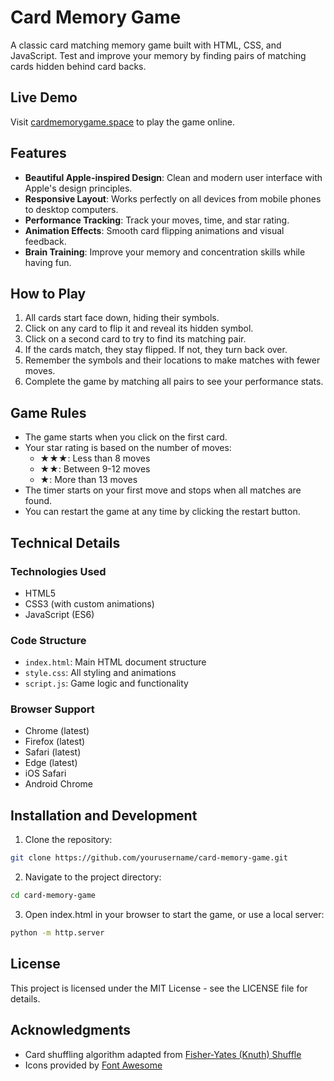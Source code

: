 # Card Memory Game

A classic card matching memory game built with HTML, CSS, and JavaScript. Test and improve your memory by finding pairs of matching cards hidden behind card backs.

## Live Demo

Visit [cardmemorygame.space](https://cardmemorygame.space) to play the game online.

## Features

- **Beautiful Apple-inspired Design**: Clean and modern user interface with Apple's design principles.
- **Responsive Layout**: Works perfectly on all devices from mobile phones to desktop computers.
- **Performance Tracking**: Track your moves, time, and star rating.
- **Animation Effects**: Smooth card flipping animations and visual feedback.
- **Brain Training**: Improve your memory and concentration skills while having fun.

## How to Play

1. All cards start face down, hiding their symbols.
2. Click on any card to flip it and reveal its hidden symbol.
3. Click on a second card to try to find its matching pair.
4. If the cards match, they stay flipped. If not, they turn back over.
5. Remember the symbols and their locations to make matches with fewer moves.
6. Complete the game by matching all pairs to see your performance stats.

## Game Rules

- The game starts when you click on the first card.
- Your star rating is based on the number of moves:
  - ★★★: Less than 8 moves
  - ★★: Between 9-12 moves
  - ★: More than 13 moves
- The timer starts on your first move and stops when all matches are found.
- You can restart the game at any time by clicking the restart button.

## Technical Details

### Technologies Used

- HTML5
- CSS3 (with custom animations)
- JavaScript (ES6)

### Code Structure

- `index.html`: Main HTML document structure
- `style.css`: All styling and animations
- `script.js`: Game logic and functionality

### Browser Support

- Chrome (latest)
- Firefox (latest)
- Safari (latest)
- Edge (latest)
- iOS Safari
- Android Chrome

## Installation and Development

1. Clone the repository:
```bash
git clone https://github.com/yourusername/card-memory-game.git
```

2. Navigate to the project directory:
```bash
cd card-memory-game
```

3. Open index.html in your browser to start the game, or use a local server:
```bash
python -m http.server
```

## License

This project is licensed under the MIT License - see the LICENSE file for details.

## Acknowledgments

- Card shuffling algorithm adapted from [Fisher-Yates (Knuth) Shuffle](https://stackoverflow.com/a/2450976)
- Icons provided by [Font Awesome](https://fontawesome.com/) 